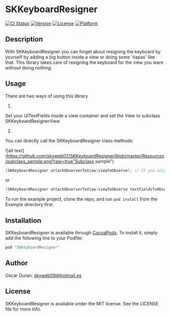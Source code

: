 # SKKeyboardResigner

[![CI Status](http://img.shields.io/travis/skyweb07/SKKeyboardResigner.svg?style=flat)](https://travis-ci.org/skyweb07/SKKeyboardResigner)
[![Version](https://img.shields.io/cocoapods/v/SKKeyboardResigner.svg?style=flat)](http://cocoapods.org/pods/SKKeyboardResigner)
[![License](https://img.shields.io/cocoapods/l/SKKeyboardResigner.svg?style=flat)](http://cocoapods.org/pods/SKKeyboardResigner)
[![Platform](https://img.shields.io/cocoapods/p/SKKeyboardResigner.svg?style=flat)](http://cocoapods.org/pods/SKKeyboardResigner)

## Description

With SKKeyboardResigner you can forget about resigning the keyboard by yourself by adding a big button inside a view or doing some 'ñapas' like that. This library takes care of resigning the keyboard for the view you want without doing nothing.

## Usage

There are two ways of using this library

1.
Set your UITextFields inside a view container and set the View to subclass SKKeyboardResignerView

2.
You can directly call the SKKeyboardResigner class methods:

![alt text](https://github.com/skyweb07/SKKeyboardResigner/blob/master/Resources/subclass_sample.png?raw=true"Subclass sample")

```objective-c
[SKKeyboardResigner attachObserverToView:viewToObserve]; // If you only want to observe that View UITextFields subviews
```

or

```objective-c
[SKKeyboardResigner attachObserverToView:viewToObserve textFieldsToObserve:textField1, textField2, nil]; // If you want to observe any view and any UITextFields
```

To run the example project, clone the repo, and run `pod install` from the Example directory first.

## Installation

SKKeyboardResigner is available through [CocoaPods](http://cocoapods.org). To install
it, simply add the following line to your Podfile:

```ruby
pod "SKKeyboardResigner"
```

## Author

Oscar Duran, skyweb09@hotmail.es

## License

SKKeyboardResigner is available under the MIT license. See the LICENSE file for more info.
